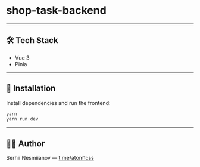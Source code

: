 # shop-task-backend
---

## 🛠 Tech Stack

- Vue 3
- Pinia

---

## 🚀 Installation

Install dependencies and run the frontend:

```bash
yarn
yarn run dev
```

---

## 🧑‍💻 Author

Serhii Nesmiianov — [t.me/atom1css](https://t.me/atom1css)
